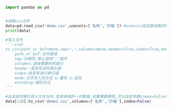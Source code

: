 
<BlogInfo title="4.文件的读取和存储" author="白日梦想猿" pv=0 read_times=0 pre_cost_time=0分24秒 category="pandas学习" tag_list="['pandas学习']" create_time="2021.08.07 16:39:03" update_time="2021.08.07 20:32:36" />

```python
import pandas as pd


#读取csv文件
data=pd.read_csv('demo.csv',usecols=['名称','价格']) #usecols指定要读取的列
print(data)

#写入文件
''':cvar
to_csv(path_or_buf=None,sep=",",columns=None,header=True,index=True,mode="w",encoding=None)
    path_or_buf:文件路径
    sep:分隔符,默认使用","隔开
    columns:选择需要的列索引
    header:是否写进列索引值
    index:是否写进行索引值
    mode:文件写入的方式 w:重写 a:追加
    encoding:编码方式
'''

#会发现将索引存入文件当中,变成单独的一列数据,如果需要删除,可以指定参数index=False即可
data[:10].to_csv('demo2.csv',columns=['名称','价格'],index=False)
```
